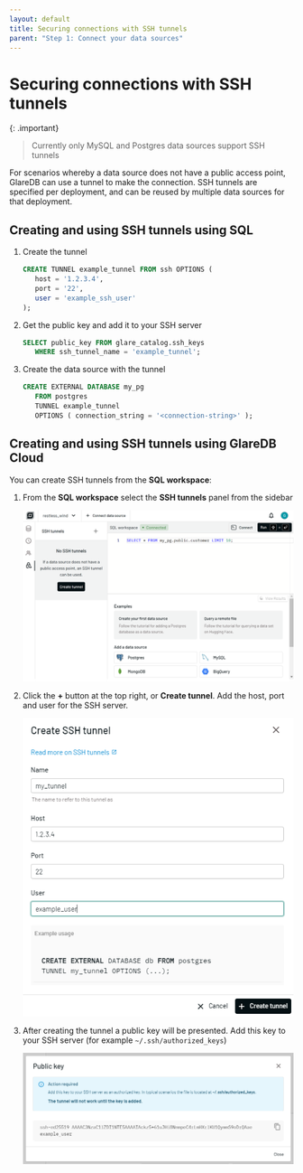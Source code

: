 ```yaml
---
layout: default
title: Securing connections with SSH tunnels
parent: "Step 1: Connect your data sources"
---
```


# Securing connections with SSH tunnels

{: .important}

> Currently only MySQL and Postgres data sources support SSH tunnels

For scenarios whereby a data source does not have a public access point, GlareDB
can use a tunnel to make the connection. SSH tunnels are specified per
deployment, and can be reused by multiple data sources for that deployment.

## Creating and using SSH tunnels using SQL

1. Create the tunnel

   ```sql
   CREATE TUNNEL example_tunnel FROM ssh OPTIONS (
      host = '1.2.3.4',
      port = '22',
      user = 'example_ssh_user'
   );
   ```

2. Get the public key and add it to your SSH server

   ```sql
   SELECT public_key FROM glare_catalog.ssh_keys
      WHERE ssh_tunnel_name = 'example_tunnel';
   ```

3. Create the data source with the tunnel

   ```sql
   CREATE EXTERNAL DATABASE my_pg
      FROM postgres
      TUNNEL example_tunnel
      OPTIONS ( connection_string = '<connection-string>' );
   ```

## Creating and using SSH tunnels using GlareDB Cloud

You can create SSH tunnels from the **SQL workspace**:

1. From the **SQL workspace** select the **SSH tunnels** panel from the sidebar

   ![SSH tunnel settings]

2. Click the **+** button at the top right, or **Create tunnel**. Add the host,
   port and user for the SSH server.

   ![Create SSH tunnel]

3. After creating the tunnel a public key will be presented. Add this key to
   your SSH server (for example `~/.ssh/authorized_keys`)

   ![SSH tunnel public key]

[SSH tunnel settings]: /assets/images/data-sources/ssh_tunnels_sidebar.png
[Create SSH tunnel]: /assets/images/data-sources/create_ssh_tunnel.png
[SSH tunnel public key]: /assets/images/data-sources/public-key.png
